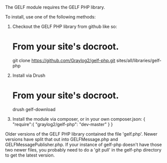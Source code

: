 The GELF module requires the GELF PHP library.

To install, use one of the following methods:

1. Checkout the GELF PHP library from github like so:

    # From your site's docroot.
    git clone https://github.com/Graylog2/gelf-php.git sites/all/libraries/gelf-php

2. Install via Drush

    # From your site's docroot.
    drush gelf-download

3. Install the module via composer, or in your own composer.json:
    {
      "require":{
        "graylog2/gelf-php": "dev-master"
      }
    }

Older versions of the GELF PHP library contained the file 'gelf.php'.
Newer versions have split that out into GELFMessage.php and
GELFMessagePublisher.php. If your instance of gelf-php doesn't have
those two newer files, you probably need to do a 'git pull' in the
gelf-php directory to get the latest version.
